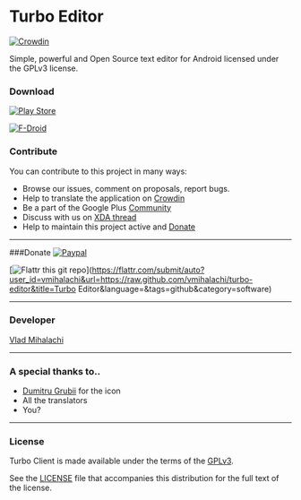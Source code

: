 # Turbo Editor
[![Crowdin](https://d322cqt584bo4o.cloudfront.net/turbo-client/localized.png)](https://crowdin.com/project/turbo-client)

Simple, powerful and Open Source text editor for Android licensed under the GPLv3 license.

### Download
[![Play Store](http://developer.android.com/images/brand/en_generic_rgb_wo_60.png)](http://play.google.com/store/apps/details?id=com.maskyn.fileeditor) 

[![F-Droid](https://lh5.googleusercontent.com/-zezQqsBye0c/VCUpPVjcKEI/AAAAAAAAAIQ/HbcG5f1qMIw/w129-h45-no/getitonfdroid.png)](https://f-droid.org/repository/browse/?fdid=https://f-droid.org/repository/browse/?fdid=com.maskyn.fileeditorpro) 

### Contribute
You can contribute to this project in many ways:
* Browse our issues, comment on proposals, report bugs.
* Help to translate the application on [Crowdin][crowdin] 
* Be a part of the Google Plus [Community][community googleplus]
* Discuss with us on [XDA thread][xda thread]
* Help to maintain this project active and [Donate][donate]

------

###Donate
[![Paypal](https://www.paypalobjects.com/en_US/i/btn/btn_donate_SM.gif)](https://www.paypal.com/cgi-bin/webscr?cmd=_s-xclick&hosted_button_id=26VWS2TSAMUJA) 

[![Flattr this git repo](http://api.flattr.com/button/flattr-badge-large.png)](https://flattr.com/submit/auto?user_id=vmihalachi&url=https://raw.github.com/vmihalachi/turbo-editor&title=Turbo Editor&language=&tags=github&category=software) 

------

### Developer
[Vlad Mihalachi][developer site] 

------

### A special thanks to..
* [Dumitru Grubii][contributor dumitru grubii] for the icon
* All the translators
* You?

------

### License
Turbo Client is made available under the terms of the [GPLv3][gplv3].

See the [LICENSE][license] file that accompanies this distribution for the full text of the license.

[gplv3]: http://www.gnu.org/licenses/gpl.html
[license]: https://github.com/vmihalachi/turbo-editor/LICENSE
[donate]: https://github.com/vmihalachi/turbo-editor#donate
[donate paypal]: https://www.paypal.com/cgi-bin/webscr?cmd=_s-xclick&hosted_button_id=PUQXSX6MTXHZ2
[xda thread]: http://forum.xda-developers.com/android/apps-games/app-turbo-editor-text-editor-t2832016
[community googleplus]: https://plus.google.com/u/0/communities/111974095419108178946
[crowdin]: https://crowdin.net/project/turbo-client
[developer site]: http://vmihalachi.com/
[crowdin]: https://crowdin.net/project/turbo-client
[contributor dumitru grubii]: https://twitter.com/DumitruGrubii
[project issues]: https://github.com/vmihalachi/turbo-editor/issues
[project wiki]: https://github.com/vmihalachi/turbo-editor/wiki
